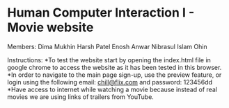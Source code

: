 
# Human Computer Interaction I - Movie website

Members:
Dima Mukhin
Harsh Patel
Enosh Anwar
Nibrasul Islam Ohin

Instructions:
*To test the website start by opening the index.html file in google chrome to access the website as it has been tested in this browser.
*In order to navigate to the main page sign-up, use the preview feature, or login using the following email: chill@flix.com and password: 123456dd
*Have access to internet while watching a movie because instead of real movies we are using links of trailers from YouTube.

